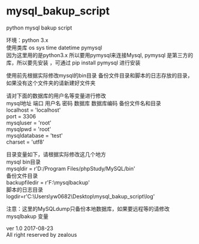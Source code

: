 # mysql_bakup_script
python mysql bakup script

环境：python 3.x<br/>
使用类库 os sys time datetime pymysql<br/>
因为这里用的是python3.x 所以要用pymysql来连接Mysql, pymysql 是第三方的库，所以要先安装 ，可通过 pip install pymysql 进行安装

使用前先根据实际修改mysql的bin目录 备份文件目录和脚本的日志存放的目录，如果没有这个文件夹的请新建好文件夹<br/>

请对下面的数据库的用户名等变量进行修改<br/>
mysql地址 端口 用户名 密码 数据库 数据库编码 备份文件名和目录<br/>
localhost = 'localhost'<br/>
port = 3306<br/>
mysqluser = 'root'<br/>
mysqlpwd = 'root'<br/>
mysqldatabase = 'test'<br/>
charset = 'utf8'<br/>

目录变量如下，请根据实际修改这几个地方<br/>
mysql bin目录 <br/>
mysqldir = r'D:/Program Files/phpStudy/MySQL/bin'<br/>
备份文件目录<br/>
backupfiledir = r'F:\mysqlbackup'<br/>
脚本的日志目录<br/>
logdir=r'C:\Users\yw0682\Desktop\mysql_bakup_script\log'<br/>


注意：这里的MySQLdump只备份本地数据库，如果要远程等的请修改 mysqlbakup 变量<br/>

ver 1.0 2017-08-23<br/>
All right reserved by zealous<br/>

